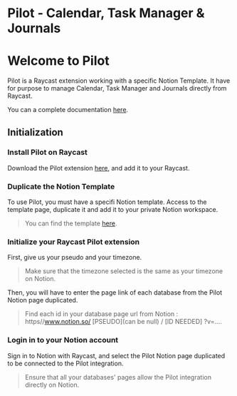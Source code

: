 # Pilot - Calendar, Task Manager & Journals

# Welcome to Pilot

Pilot is a Raycast extension working with a specific Notion Template. It have for purpose to manage Calendar, Task Manager and Journals directly from Raycast.

You can a complete documentation [here](http://pilot-docs.romubuntu.dev).

## Initialization

### Install Pilot on Raycast

Download the Pilot extension [here](https://www.raycast.com/store), and add it to your Raycast.

### Duplicate the Notion Template

To use Pilot, you must have a specifi Notion template.
Access to the template page, duplicate it and add it to your private Notion workspace.

> You can find the template [here](http://pilot-template.romubuntu.dev).

### Initialize your Raycast Pilot extension

First, give us your pseudo and your timezone.

> Make sure that the timezone selected is the same as your timezone on Notion.

Then, you will have to enter the page link of each database from the Pilot Notion page duplicated.

> Find each id in your database page url from Notion : 
> https//www.notion.so/ [PSEUDO](can be null) / [ID NEEDED] ?v=....

### Login in to your Notion account

Sign in to Notion with Raycast, and select the Pilot Notion page duplicated to be connected to the Pilot integration.

> Ensure that all your databases' pages allow the Pilot integration directly on Notion.
